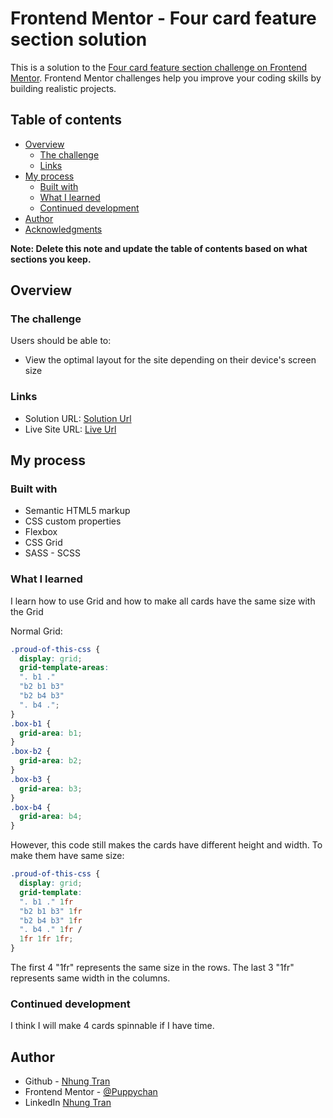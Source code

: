# Frontend Mentor - Four card feature section solution

This is a solution to the [Four card feature section challenge on Frontend Mentor](https://www.frontendmentor.io/challenges/four-card-feature-section-weK1eFYK). Frontend Mentor challenges help you improve your coding skills by building realistic projects. 

## Table of contents

- [Overview](#overview)
  - [The challenge](#the-challenge)
  - [Links](#links)
- [My process](#my-process)
  - [Built with](#built-with)
  - [What I learned](#what-i-learned)
  - [Continued development](#continued-development)
- [Author](#author)
- [Acknowledgments](#acknowledgments)

**Note: Delete this note and update the table of contents based on what sections you keep.**

## Overview

### The challenge

Users should be able to:

- View the optimal layout for the site depending on their device's screen size
### Links

- Solution URL: [Solution Url](https://your-solution-url.com)
- Live Site URL: [Live Url](https://puppychan.github.io/FourCardFeatureSection-FrontendMentor/)

## My process

### Built with

- Semantic HTML5 markup
- CSS custom properties
- Flexbox
- CSS Grid
- SASS - SCSS

### What I learned

I learn how to use Grid and how to make all cards have the same size with the Grid

Normal Grid:

```css
.proud-of-this-css {
  display: grid;
  grid-template-areas:
  ". b1 ."
  "b2 b1 b3"
  "b2 b4 b3"
  ". b4 .";
}
.box-b1 {
  grid-area: b1;
}
.box-b2 {
  grid-area: b2;
}
.box-b3 {
  grid-area: b3;
}
.box-b4 {
  grid-area: b4;
}
```
However, this code still makes the cards have different height and width. To make them have same size:
```css
.proud-of-this-css {
  display: grid;
  grid-template:
  ". b1 ." 1fr
  "b2 b1 b3" 1fr
  "b2 b4 b3" 1fr
  ". b4 ." 1fr /
  1fr 1fr 1fr;
}
```
The first 4 "1fr" represents the same size in the rows. The last 3 "1fr" represents same width in the columns.
### Continued development

I think I will make 4 cards spinnable if I have time.

## Author

- Github - [Nhung Tran](https://github.com/Puppychan)
- Frontend Mentor - [@Puppychan](https://www.frontendmentor.io/profile/Puppychan)
- LinkedIn [Nhung Tran](https://www.linkedin.com/in/nhung-tran-528396210/)
